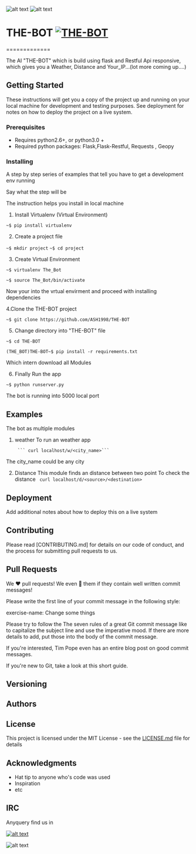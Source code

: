 
![alt text][1.3]
![alt text][1.4]
 

# THE-BOT [![THE-BOT](https://png.icons8.com/robot-2/color/100/000000)](https://github.com/ASH1998/THE-BOT)

=============

The AI "THE-BOT" which is build using flask and Restful Api responsive, which gives you a Weather, Distance and Your_IP...(lot more coming up....)

## Getting Started

These instructions will get you a copy of the project up and running on your local machine for development and testing purposes. See deployment for notes on how to deploy the project on a live system.

### Prerequisites

 - Requires python2.6+, or python3.0 +
 - Required python packages: Flask,Flask-Restful, Requests , Geopy 
 
 


### Installing

A step by step series of examples that tell you have to get a development env running

Say what the step will be

The instruction helps you install in local machine

1. Install Virtualenv (Virtual Environment)

```~$ pip install virtualenv```


2. Create a project file 

```~$ mkdir project```
```~$ cd project ```



3. Create Virtual Environment 


```~$ virtualenv The_Bot```

```~$ source The_Bot/bin/activate```

Now your into the vrtual envirment and proceed with installing dependencies 




4.Clone the THE-BOT project


```~$ git clone https://github.com/ASH1998/THE-BOT```



5. Change directory into "THE-BOT" file

```~$ cd THE-BOT```

```(THE_BOT)THE-BOT~$ pip install -r requirements.txt ```


Which intern download all Modules 


6. Finally Run the app 

```~$ python runserver.py```


The bot is running into 5000 local port 




## Examples

The bot as multiple modules 

1. weather 
To run an weather app

		``` curl localhost/w/<city_name>```
The city_name could be any city 

2. Distance 
This module finds an distance between two point 
To check the distance 
		``` curl localhost/d/<source>/<destination>```	 




## Deployment

Add additional notes about how to deploy this on a live system


## Contributing

Please read [CONTRIBUTING.md] for details on our code of conduct, and the process for submitting pull requests to us.

## Pull Requests

We :heart: pull requests! We even :sparkling_heart: them if they contain well written commit messages!

Please write the first line of your commit message in the following style:

exercise-name: Change some things

Please try to follow the The seven rules of a great Git commit message like to capitalize the subject line and use the imperative mood. If there are more details to add, put those into the body of the commit message.

If you're interested, Tim Pope even has an entire blog post on good commit messages.

If you're new to Git, take a look at this short guide.


## Versioning


## Authors



## License

This project is licensed under the MIT License - see the [LICENSE.md](LICENSE.md) file for details

## Acknowledgments

* Hat tip to anyone who's code was used
* Inspiration
* etc

## IRC


Anyquery find us in 

[![alt text][1.1]][1] 

![alt text][1.2]

[1.1]: https://png.icons8.com/slack/color/91/000000
[1.2]: https://png.icons8.com/stack-overflow/color/91/000000
[1.3]: https://img.shields.io/pypi/pyversions/goodreads.svg
[1.4]: https://png.icons8.com/api/color/37/000000

[1]: https://join.slack.com/t/wemakethebot/shared_invite/enQtMjc1NzY1NjM2MTE5LTg4Mzc2MGE3MTZlMDZhNTExOGFiOTQ1MDY5MDJkNzU2NWM1ZDRiOTdiYmM5NDQzY2EyODJkMzdmZmU2ZTU0NGM
